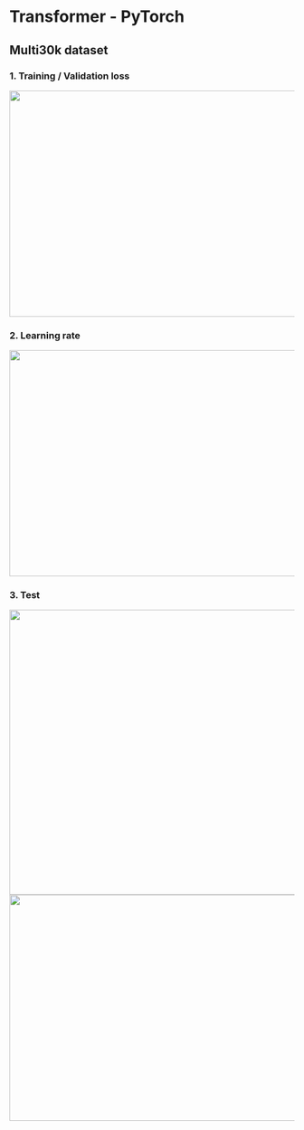 # Transformer - PyTorch
## Multi30k dataset

### 1. Training / Validation loss
<img src="https://user-images.githubusercontent.com/86712265/142343137-4f54dca6-9ae3-4c6f-9a86-fd5b54040fa9.png" width="600" height="400">

### 2. Learning rate
<img src="https://user-images.githubusercontent.com/86712265/142343166-316bfa2e-865f-4e97-9dac-5cf7addfffea.png" width="600" height="400">

### 3. Test
<img src="https://user-images.githubusercontent.com/86712265/142343396-72de1782-366f-4b67-9155-3414aaac6ea0.png" width="960" height="504">
<img src="https://user-images.githubusercontent.com/86712265/142343624-ea2c2598-ed98-4d19-a06e-3e7b67a282f6.png" width="600" height="400">
